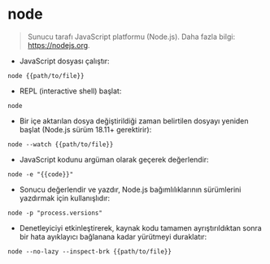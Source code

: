 # node

> Sunucu tarafı JavaScript platformu (Node.js).
> Daha fazla bilgi: <https://nodejs.org>.

- JavaScript dosyası çalıştır:

`node {{path/to/file}}`

- REPL (interactive shell) başlat:

`node`

- Bir içe aktarılan dosya değiştirildiği zaman belirtilen dosyayı yeniden başlat (Node.js sürüm 18.11+ gerektirir):

`node --watch {{path/to/file}}`

- JavaScript kodunu argüman olarak geçerek değerlendir:

`node -e "{{code}}"`

- Sonucu değerlendir ve yazdır, Node.js bağımlılıklarının sürümlerini yazdırmak için kullanışlıdır:

`node -p "process.versions"`

- Denetleyiciyi etkinleştirerek, kaynak kodu tamamen ayrıştırıldıktan sonra bir hata ayıklayıcı bağlanana kadar yürütmeyi duraklatır:

`node --no-lazy --inspect-brk {{path/to/file}}`
